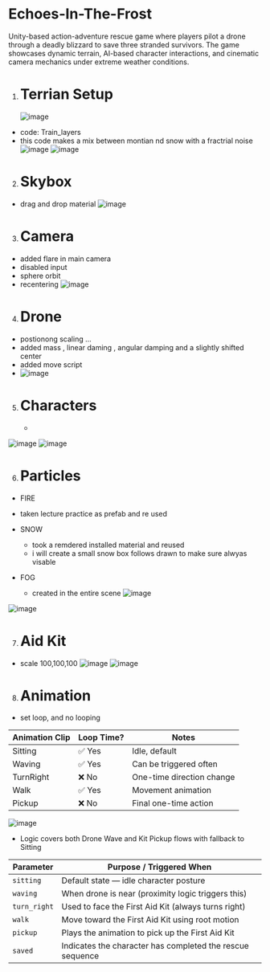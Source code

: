 # Echoes-In-The-Frost
Unity-based action-adventure rescue game where players pilot a drone through a deadly blizzard to save three stranded survivors. The game showcases dynamic terrain, AI-based character interactions, and cinematic camera mechanics under extreme weather conditions.

1. # Terrian Setup 
   ![image](https://github.com/user-attachments/assets/e6f9142d-9e96-4af6-a968-227284fd04af)
- code: Train_layers
- this code makes a mix between montian nd snow with a fractrial noise 
![image](https://github.com/user-attachments/assets/3cd2d94b-a106-4437-94fd-f042d0448a9d)
![image](https://github.com/user-attachments/assets/b7501162-1aac-49b1-b3b6-609f1b16e648)

2. # Skybox
 - drag and drop material 
   ![image](https://github.com/user-attachments/assets/88a909fb-37e8-45da-b618-ed9d56ebdf9d)

3. # Camera
- added flare in main camera
- disabled input
- sphere orbit
- recentering 
   ![image](https://github.com/user-attachments/assets/e6f320e2-5f0d-4467-bf8d-b83df5d16a35)


4. # Drone 
- postionong scaling ...
- added mass , linear daming , angular damping and a slightly shifted center
- added move script
- 
  ![image](https://github.com/user-attachments/assets/050f08e7-ed6a-4773-bd42-0cc15679dc7d)



5. # Characters
   -
![image](https://github.com/user-attachments/assets/65403b1f-7248-4589-a3fa-15a45e5cbc13)
![image](https://github.com/user-attachments/assets/944e0005-593d-4cf7-ae14-389d1c36763b)



6. # Particles
- FIRE
 - taken lecture practice as prefab and re used
   
- SNOW
  - took a remdered installed material and reused
  - i will create a small snow box follows drawn to make sure alwyas visable 
    
- FOG
   - created in the entire scene
 ![image](https://github.com/user-attachments/assets/11a59239-d42e-45a3-bc43-ab5db57c5308)

![image](https://github.com/user-attachments/assets/7aac8c6b-a165-48a1-9d01-effc6ecb66a6)

7. # Aid Kit
- scale 100,100,100
![image](https://github.com/user-attachments/assets/12bf5ded-0a17-4d91-ba1d-1aa7fc85e0ed)
![image](https://github.com/user-attachments/assets/68abcf54-1378-4ee3-943c-14fc4f368d43)

8. # Animation
- set loop, and no looping
  
| Animation Clip | Loop Time? | Notes                     |
| -------------- | ---------- | ------------------------- |
| Sitting        | ✅ Yes      | Idle, default             |
| Waving         | ✅ Yes      | Can be triggered often    |
| TurnRight      | ❌ No       | One-time direction change |
| Walk           | ✅ Yes      | Movement animation        |
| Pickup         | ❌ No       | Final one-time action     |


![image](https://github.com/user-attachments/assets/521ac9c3-e3c0-4bd9-a4ae-b698bd8cc3c0)
- Logic covers both Drone Wave and Kit Pickup flows with fallback to Sitting

| **Parameter** | **Purpose / Triggered When**                              |
| ------------- | --------------------------------------------------------- |
| `sitting`     | Default state — idle character posture                    |
| `waving`      | When drone is near (proximity logic triggers this)        |
| `turn_right`  | Used to face the First Aid Kit (always turns right)       |
| `walk`        | Move toward the First Aid Kit using root motion           |
| `pickup`      | Plays the animation to pick up the First Aid Kit          |
| `saved`       | Indicates the character has completed the rescue sequence |

